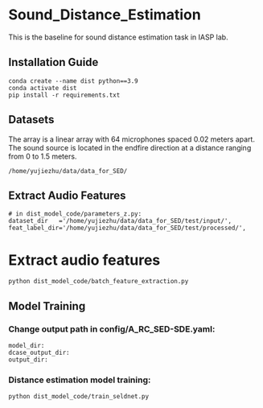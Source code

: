 # Sound_Distance_Estimation
This is the baseline for sound distance estimation task in IASP lab.

## Installation Guide
```
conda create --name dist python==3.9
conda activate dist
pip install -r requirements.txt
```
## Datasets
The array is a linear array with 64 microphones spaced 0.02 meters apart. The sound source is located in the endfire direction at a distance ranging from 0 to 1.5 meters.
```
/home/yujiezhu/data/data_for_SED/
```

## Extract Audio Features
```
# in dist_model_code/parameters_z.py:
dataset_dir   ='/home/yujiezhu/data/data_for_SED/test/input/',
feat_label_dir='/home/yujiezhu/data/data_for_SED/test/processed/',
```
# Extract audio features
```
python dist_model_code/batch_feature_extraction.py
```
## Model Training

### Change output path in config/A_RC_SED-SDE.yaml:
```
model_dir: 
dcase_output_dir: 
output_dir: 
```

### Distance estimation model training:
```
python dist_model_code/train_seldnet.py
```
